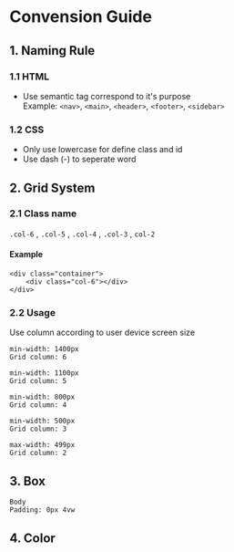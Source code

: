# Convension Guide

## 1. Naming Rule
### 1.1 HTML
- Use semantic tag correspond to it's purpose      
Example: `<nav>`, `<main>`, `<header>`, `<footer>`, `<sidebar>`
### 1.2 CSS
- Only use lowercase for define class and id 
- Use dash (-) to seperate word

## 2. Grid System
### 2.1 Class name
`.col-6` , `.col-5` , `.col-4` , `.col-3` , `col-2`

#### Example
```
<div class="container">
    <div class="col-6"></div>
</div>
```
### 2.2 Usage
Use column according to user device screen size

```
min-width: 1400px
Grid column: 6

min-width: 1100px
Grid column: 5

min-width: 800px
Grid column: 4

min-width: 500px
Grid column: 3

max-width: 499px
Grid column: 2
```

## 3. Box
```
Body
Padding: 0px 4vw
```

## 4. Color
```

```